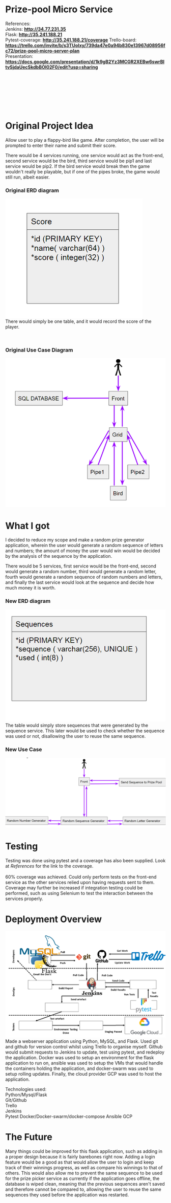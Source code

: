 # Prize-pool Micro Service

References:  
Jenkins: **http://34.77.231.35**  
Flask: **http://35.241.188.21**  
Pytest-coverage: **http://35.241.188.21/coverage**
Trello-board: **https://trello.com/invite/b/s3TUoIxy/739da47e0a94b830e13967d08956fc72/prize-pool-micro-server-plan**  
Presentation: **https://docs.google.com/presentation/d/1k9gB2Yz3MCGR2XEBw6swrBItvSjdaUecSkdbBOl02F0/edit?usp=sharing**
<br><br><br><br><br><br><br><br>


# Original Project Idea
Allow user to play a flappy-bird like game. After completion, the user will be prompted to enter their name and submit their score.

There would be 4 services running, one service would act as the front-end, second service would be the bird, third service would be pip1 and last service would be pip2. If the bird service would break then the game wouldn't really be playable, but if one of the pipes broke, the game would still run, albeit easier.

### Original ERD diagram
![ERD diagram](/images/ERD.png)
<br>
There would simply be one table, and it would record the score of the player.

<br>

### Original Use Case Diagram
![use case diagram](/images/UseCase.png)

# What I got
I decided to reduce my scope and make a random prize generator application, wherein the user would generate a random sequence of letters and numbers; the amount of money the user would win would be decided by the analysis of the sequence by the application.

There would be 5 services, first service would be the front-end, second would generate a random number, third would generate a random letter, fourth would generate a random sequence of random numbers and letters, and finally the last service would look at the sequence and decide how much money it is worth.

### New ERD diagram
![ERD new diagram](/images/ERD2.png)
<br>
The table would simply store sequences that were generated by the sequence service. This later would be used to check whether the sequence was used or not, disallowing the user to reuse the same sequence.


### New Use Case
![use case diagram](/images/UseCase2.png)


# Testing
Testing was done using pytest and a coverage has also been supplied. Look at *References* for the link to the coverage.  
<br>
60% coverage was achieved.
Could only perform tests on the front-end service as the other services relied upon having requests sent to them.
Coverage may further be increased if integration testing could be performed, such as using Selenium to test the interaction between the services properly.


# Deployment Overview
![techs used](/images/tech.png)
Made a webserver application using Python, MySQL, and Flask. Used git and github for version control whilst using Trello to organise myself. Github would submit requests to Jenkins to update, test using pytest, and redeploy the application. Docker was used to setup an environment for the flask application to run on, ansible was used to setup the VMs that would handle the containers holding the application, and docker-swarm was used to setup rolling updates. Finally, the cloud provider GCP was used to host the application.

Technologies used:  
Python/Mysql/Flask  
Git/Github  
Trello  
Jenkins  
Pytest
Docker/Docker-swarm/docker-compose
Ansible
GCP  

# The Future
Many things could be improved for this flask application, such as adding in a proper design because it is fairly barebones right now. Adding a login feature would be a good as that would allow the user to login and keep track of their winnings progress, as well as compare his winnings to that of others. This would also allow me to prevent the same sequence to be used for the prize picker service as currently if the application goes offline, the database is wiped clean, meaning that the previous sequences aren't saved and therefore cannot be compared to, allowing the user to reuse the same sequences they used before the application was restarted.
